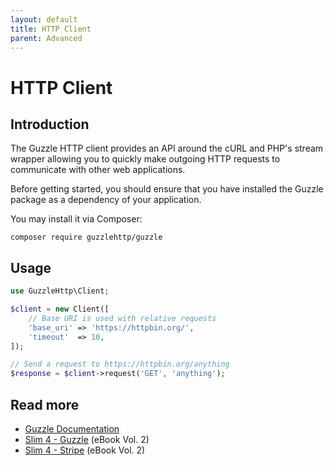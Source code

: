 ```yaml
---
layout: default
title: HTTP Client
parent: Advanced
---
```


# HTTP Client

## Introduction

The Guzzle HTTP client provides an API around the cURL and PHP's stream wrapper
allowing you to quickly make outgoing HTTP requests to communicate with
other web applications.

Before getting started, you should ensure that you have installed 
the Guzzle package as a dependency of your application. 

You may install it via Composer:

```
composer require guzzlehttp/guzzle
```

## Usage

```php
use GuzzleHttp\Client;

$client = new Client([
    // Base URI is used with relative requests
    'base_uri' => 'https://httpbin.org/',
    'timeout'  => 10,
]);

// Send a request to https://httpbin.org/anything
$response = $client->request('GET', 'anything');
```

## Read more

* [Guzzle Documentation](https://docs.guzzlephp.org/en/stable/quickstart.html)
* [Slim 4 - Guzzle](https://ko-fi.com/s/e592c10b5f) (eBook Vol. 2)
* [Slim 4 - Stripe](https://ko-fi.com/s/e592c10b5f) (eBook Vol. 2)
